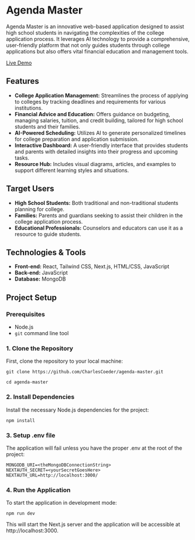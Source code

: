 # Agenda Master

Agenda Master is an innovative web-based application designed to assist high school students in navigating the complexities of the college application process. It leverages AI technology to provide a comprehensive, user-friendly platform that not only guides students through college applications but also offers vital financial education and management tools.

[Live Demo](https://agenda-master-psi.vercel.app/)

## Features

- **College Application Management:** Streamlines the process of applying to colleges by tracking deadlines and requirements for various institutions.
- **Financial Advice and Education:** Offers guidance on budgeting, managing salaries, tuition, and credit building, tailored for high school students and their families.
- **AI-Powered Scheduling:** Utilizes AI to generate personalized timelines for college preparation and application submission.
- **Interactive Dashboard:** A user-friendly interface that provides students and parents with detailed insights into their progress and upcoming tasks.
- **Resource Hub:** Includes visual diagrams, articles, and examples to support different learning styles and situations.

## Target Users

- **High School Students:** Both traditional and non-traditional students planning for college.
- **Families:** Parents and guardians seeking to assist their children in the college application process.
- **Educational Professionals:** Counselors and educators can use it as a resource to guide students.

## Technologies & Tools

- **Front-end:** React, Tailwind CSS, Next.js, HTML/CSS, JavaScript
- **Back-end:** JavaScript
- **Database:** MongoDB

## Project Setup

### Prerequisites

- Node.js
- `git` command line tool

### 1. Clone the Repository

First, clone the repository to your local machine:

```git clone https://github.com/CharlesCoeder/agenda-master.git```

```cd agenda-master```

### 2. Install Dependencies

Install the necessary Node.js dependencies for the project:

 ```npm install```

 ### 3. Setup .env file
 The application will fail unless you have the proper .env at the root of the project:
 ```
MONGODB_URI=<theMongoDBConnectionString>
NEXTAUTH_SECRET=<yourSecretGoesHere>
NEXTAUTH_URL=http://localhost:3000/
```

 ### 4. Run the Application
 To start the application in development mode:
 
```npm run dev```

This will start the Next.js server and the application will be accessible at http://localhost:3000.

